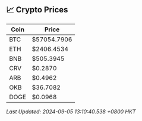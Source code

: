## 📈 Crypto Prices

| Coin | Price |
| ---- | ----- |
| BTC | $57054.7906 |
| ETH | $2406.4534 |
| BNB | $505.3945 |
| CRV | $0.2870 |
| ARB | $0.4962 |
| OKB | $36.7082 |
| DOGE | $0.0968 |

_Last Updated: 2024-09-05 13:10:40.538 +0800 HKT_